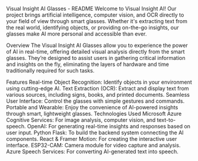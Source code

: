 Visual Insight AI Glasses - README
Welcome to Visual Insight AI! Our project brings artificial intelligence, computer vision, and OCR directly to your field of view through smart glasses. Whether it's extracting text from the real world, identifying objects, or providing on-the-go insights, our glasses make AI more personal and accessible than ever.

Overview
The Visual Insight AI Glasses allow you to experience the power of AI in real-time, offering detailed visual analysis directly from the smart glasses. They’re designed to assist users in gathering critical information and insights on the fly, eliminating the layers of hardware and time traditionally required for such tasks.

Features
Real-time Object Recognition: Identify objects in your environment using cutting-edge AI.
Text Extraction (OCR): Extract and display text from various sources, including signs, books, and printed documents.
Seamless User Interface: Control the glasses with simple gestures and commands.
Portable and Wearable: Enjoy the convenience of AI-powered insights through smart, lightweight glasses.
Technologies Used
Microsoft Azure Cognitive Services: For image analysis, computer vision, and text-to-speech.
OpenAI: For generating real-time insights and responses based on user input.
Python Flask: To build the backend system connecting the AI components.
React & Framer Motion: For creating the interactive user interface.
ESP32-CAM: Camera module for video capture and analysis.
Azure Speech Services: For converting AI-generated text into speech.
